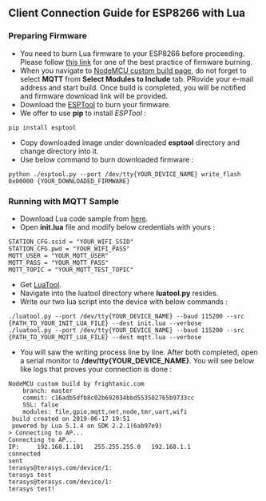 ## Client Connection Guide for ESP8266 with Lua
### Preparing Firmware
* You need to burn Lua firmware to your ESP8266 before proceeding. Please follow [this link](https://learn.adafruit.com/diy-esp8266-home-security-with-lua-and-mqtt/how-to-re-flash-your-esp8266) for one of the best practice of firmware burning.
* When you navigate to [NodeMCU custom build page](https://nodemcu-build.com/index.php), do not forget to select **MQTT** from **Select Modules to Include** tab. PRovide your e-mail address and start build. Once build is completed, you will be notified and firmware download link will be provided.
* Download the [ESPTool](https://github.com/espressif/esptool) to burn your firmware. 
* We offer to use **pip** to install *ESPTool* :
```
pip install esptool
```
* Copy downloaded image under downloaded **esptool** directory and change directory into it.
* Use below command to burn downloaded firmware :
```
python ./esptool.py --port /dev/tty{YOUR_DEVICE_NAME} write_flash 0x00000 {YOUR_DOWNLOADED_FIRMWARE}
```
### Running with MQTT Sample
* Download Lua code sample from [here](https://github.com/gabod2000/Terasys-MQTT/tree/master/client/esp8266_lua).
* Open **init.lua** file and modify below credentials with yours :
```
STATION_CFG.ssid = "YOUR_WIFI_SSID"
STATION_CFG.pwd = "YOUR_WIFI_PASS"
MQTT_USER = "YOUR_MQTT_USER"
MQTT_PASS = "YOUR_MQTT_PASS"
MQTT_TOPIC = "YOUR_MQTT_TEST_TOPIC"
```
* Get [LuaTool](https://github.com/4refr0nt/luatool).
* Navigate into the luatool directory where **luatool.py** resides.
* Write our two lua script into the device with below commands :
```
./luatool.py --port /dev/tty{YOUR_DEVICE_NAME} --baud 115200 --src {PATH_TO_YOUR_INIT_LUA_FILE} --dest init.lua --verbose
./luatool.py --port /dev/tty{YOUR_DEVICE_NAME} --baud 115200 --src {PATH_TO_YOUR_MQTT_LUA_FILE} --dest mqtt.lua --verbose
```
* You will saw the writing process line by line. After both completed, open a serial monitor to **/dev/tty{YOUR_DEVICE_NAME}**. You will see below like logs that proves your connection is done :
```
NodeMCU custom build by frightanic.com
	branch: master
	commit: c16adb5dfb8c02b692034bbd553502765b9733cc
	SSL: false
	modules: file,gpio,mqtt,net,node,tmr,uart,wifi
 build created on 2019-06-17 19:51
 powered by Lua 5.1.4 on SDK 2.2.1(6ab97e9)
> Connecting to AP...
Connecting to AP...
IP: 	192.168.1.101	255.255.255.0	192.168.1.1
connected
sent
terasys@terasys.com/device/1:
terasys test
terasys@terasys.com/device/1:
terasys test!
```